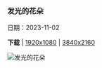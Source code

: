 ### 发光的花朵

日期：2023-11-02

**下载**  |  [1920x1080](https://cn.bing.com/th?id=OHR.SeaNettles_ZH-CN1735729435_1920x1080.jpg)  |  [3840x2160](https://cn.bing.com/th?id=OHR.SeaNettles_ZH-CN1735729435_UHD.jpg)

![发光的花朵](https://cn.bing.com/th?id=OHR.SeaNettles_ZH-CN1735729435_1920x1080.jpg "卡梅尔海岸的太平洋海荨麻水母，加利福尼亚，美国 (© Jim Patterson/Tandem Stills + Motion)")

